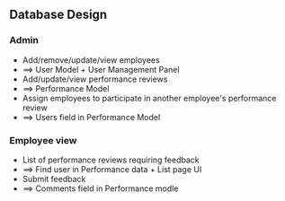 
## Database Design
### Admin
* Add/remove/update/view employees 
* ==> User Model + User Management Panel
* Add/update/view performance reviews 
* ==> Performance Model 
* Assign employees to participate in another employee's performance review 
* ==> Users field in Performance Model

### Employee view
* List of performance reviews requiring feedback 
* ==> Find user in Performance data + List page UI
* Submit feedback 
* ==> Comments field in Performance modle

